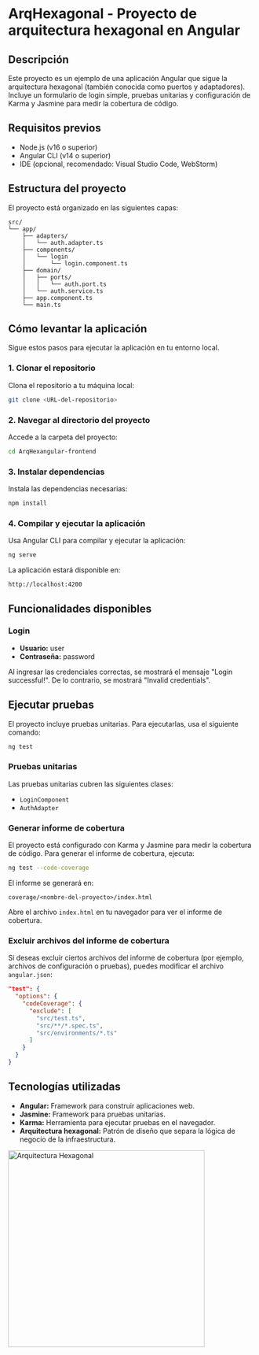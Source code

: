 # ArqHexagonal - Proyecto de arquitectura hexagonal en Angular

## Descripción
Este proyecto es un ejemplo de una aplicación Angular que sigue la arquitectura hexagonal (también conocida como puertos y adaptadores). Incluye un formulario de login simple, pruebas unitarias y configuración de Karma y Jasmine para medir la cobertura de código.

## Requisitos previos
- Node.js (v16 o superior)
- Angular CLI (v14 o superior)
- IDE (opcional, recomendado: Visual Studio Code, WebStorm)

## Estructura del proyecto
El proyecto está organizado en las siguientes capas:

```
src/
└── app/
    ├── adapters/
    │   └── auth.adapter.ts
    ├── components/
    │   └── login
    │       └── login.component.ts
    ├── domain/
    │   ├── ports/
    │   │   └── auth.port.ts
    │   └── auth.service.ts
    ├── app.component.ts
    └── main.ts
```

## Cómo levantar la aplicación
Sigue estos pasos para ejecutar la aplicación en tu entorno local.

### 1. Clonar el repositorio
Clona el repositorio a tu máquina local:
```bash
git clone <URL-del-repositorio>
```

### 2. Navegar al directorio del proyecto
Accede a la carpeta del proyecto:
```bash
cd ArqHexangular-frontend
```

### 3. Instalar dependencias
Instala las dependencias necesarias:
```bash
npm install
```

### 4. Compilar y ejecutar la aplicación
Usa Angular CLI para compilar y ejecutar la aplicación:
```bash
ng serve
```
La aplicación estará disponible en:
```
http://localhost:4200
```

## Funcionalidades disponibles
### Login
- **Usuario:** user
- **Contraseña:** password

Al ingresar las credenciales correctas, se mostrará el mensaje "Login successful!". De lo contrario, se mostrará "Invalid credentials".

## Ejecutar pruebas
El proyecto incluye pruebas unitarias. Para ejecutarlas, usa el siguiente comando:
```bash
ng test
```

### Pruebas unitarias
Las pruebas unitarias cubren las siguientes clases:
- `LoginComponent`
- `AuthAdapter`

### Generar informe de cobertura
El proyecto está configurado con Karma y Jasmine para medir la cobertura de código. Para generar el informe de cobertura, ejecuta:
```bash
ng test --code-coverage
```
El informe se generará en:
```
coverage/<nombre-del-proyecto>/index.html
```
Abre el archivo `index.html` en tu navegador para ver el informe de cobertura.

### Excluir archivos del informe de cobertura
Si deseas excluir ciertos archivos del informe de cobertura (por ejemplo, archivos de configuración o pruebas), puedes modificar el archivo `angular.json`:
```json
"test": {
  "options": {
    "codeCoverage": {
      "exclude": [
        "src/test.ts",
        "src/**/*.spec.ts",
        "src/environments/*.ts"
      ]
    }
  }
}
```

## Tecnologías utilizadas
- **Angular:** Framework para construir aplicaciones web.
- **Jasmine:** Framework para pruebas unitarias.
- **Karma:** Herramienta para ejecutar pruebas en el navegador.
- **Arquitectura hexagonal:** Patrón de diseño que separa la lógica de negocio de la infraestructura.

<img src="https://angular.dev/assets/images/press-kit/angular_wordmark_gradient.png" alt="Arquitectura Hexagonal" width="400"/>
